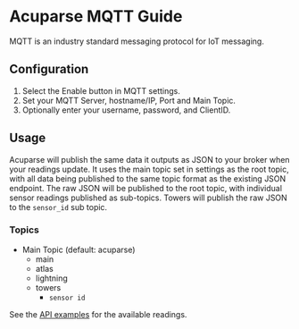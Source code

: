 # Acuparse MQTT Guide

MQTT is an industry standard messaging protocol for IoT messaging.

## Configuration

1. Select the Enable button in MQTT settings.
2. Set your MQTT Server, hostname/IP, Port and Main Topic.
3. Optionally enter your username, password, and ClientID.

## Usage

Acuparse will publish the same data it outputs as JSON to your broker when your readings update.
It uses the main topic set in settings as the root topic, with all data being published to the same topic format as the
existing JSON endpoint. The raw JSON will be published to the root topic, with individual sensor readings published as
sub-topics. Towers will publish the raw JSON to the `sensor_id` sub topic.

### Topics

- Main Topic (default: acuparse)
    - main
    - atlas
    - lightning
    - towers
        - `sensor id`

See the [API examples](https://docs.acuparse.com/API/#examples) for the available readings.
